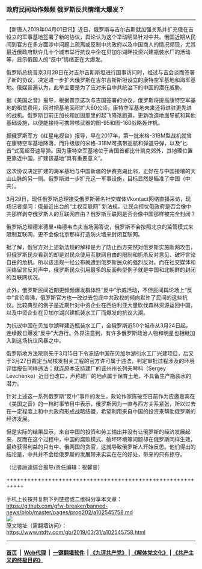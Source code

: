 ### 政府民间动作频频 俄罗斯反共情绪大爆发？
------------------------

<div class="post_content" itemprop="articleBody">
 <p>
  【新唐人2019年04月01日讯】近日，俄罗斯与吉尔吉斯就加强关系并扩充俄在吉设立的军事基地签署了新的协议，舆论认为这个举动明显针对中共。俄国近期从民间到官方在多方面涉中问题上疏离或反制中共政府以及中国商人的情况频现，尤其最近俄政府默许几十个城市举行抗议中企在贝加尔湖畔投资兴建瓶装水厂的活动等，显示俄国人的“反中”情绪正在大爆发。
 </p>
 <p>
  俄罗斯总统普京3月28日在对吉尔吉斯斯坦进行国事访问时，经过与吉会谈而签署了新的协议，决定进一步扩大俄罗斯在吉尔吉斯斯坦设立的康特空军基地和海军基地。俄媒普遍认为，此举主要是为了应对来自中共统治下的中国的潜在威胁。
 </p>
 <p>
  据《美国之音》报导，根据普京这次与吉国签署的协议，俄罗斯将提高康特空军基地的租赁费用，同时把基地面积扩大60公顷，康特空军基地未来还将进驻更先进的战机。俄罗斯目前正加长和加固那里的起飞降落跑道，更新改造地面导航和其他基础设施，以便能接待可携带核武器的图-95和图-160战略轰炸机。
 </p>
 <p>
  据俄罗斯军方《红星电视台》报导，早在2017年，第一批米格-31BM型战机就曾在康特空军基地降落，而升级版的米格-31BM可携带巡航和弹道导弹，以及“匕首”式高超音速导弹。因为康特空军基地位于吉国首都比什凯克郊外，其地理位置更靠近中国，扩建该基地“具有重要意义”。
 </p>
 <p>
  这次协议决定扩建的海军基地与中国新疆的伊赛克湖比邻，正好在与中国接壤的天山山脉的另一侧。俄罗斯进一步扩充这一军事设施，目标显然是瞄准了中国（中共）。
 </p>
 <p>
  3月29日，现任俄罗斯总理接受俄罗斯著名社交媒体Vkontact网络直播采访，现场记者提问：俄最近出台的“主权互联网” 新法规，让民众担忧俄政府是否会像中共那样剥夺俄罗斯人的互联网自由？俄罗斯互联网是否会像中国那样被完全封闭？
 </p>
 <p>
  俄罗斯总理德米德里•梅德韦杰夫当场回答说，俄罗斯不会按照北京的监管模式来限制互联网，更不会像北京那样打造防火墙来封闭互联网。
 </p>
 <p>
  据了解，俄官方对上述新法规的解释是为了防止西方突然对俄罗斯实施断网攻击，但俄罗斯民众看到的却是对民众使用互联网自由的限制和扼杀反对意见、破坏言论自由的危机。所以该法规一经公布就遭到俄罗斯民众的强烈反对。而在社交媒体和网络留言反对声中，俄罗斯民众引用最多的反面典型例子就是中国和北朝鲜的封闭的互联网状况。
 </p>
 <p>
  此外，俄罗斯民间近期更频频爆发群体性“反中”示威活动，不但民间舆论场上“反中”言论鼎沸，俄罗斯官方也一改过去包庇中共政权的倾向默许了民间的这些抗议。比较典型的例子是近期针对中资企业在西伯利亚大量砍伐森林资源运回中国，以及中资企业在贝加尔湖兴建瓶装水工厂而爆发的抗议大潮。
 </p>
 <p>
  为抗议中国在贝加尔湖畔建造瓶装水工厂，全俄罗斯近50个城市从3月24日起，连续数日爆发“反中”大游行。外界注意到，有许多俄罗斯政治人物和明星也相继加入到这场抗议风暴之中。
 </p>
 <p>
  俄罗斯地方法院则先于3月15日下令冻结中国在贝加尔湖引水工厂兴建项目，后又于3月27日裁定当局核发相关工程的官方许可属于违法，判定审批过程涉及的环境评估报告同样违法；就连原本支持建厂的该州州长列夫琴科（Sergey Levchenko）近日也改口，声称建厂的地点属于保育土地，不具备生产瓶装水的潜力。
 </p>
 <p>
  针对上述这一系列俄罗斯“反中”事件的发生，政论作家陈破空日前作为应邀嘉宾在《美国之音》的一档时事节目中表示，俄罗斯因为一直与西方关系紧张，所以过去在一定程度上和中共政府形成战略结盟，希望利用来自中国的投资来帮助俄罗斯的经济发展。
 </p>
 <p>
  但是实际的结果显示，来自中国的投资和劳工输出并没有让俄罗斯的经济发展起来，反而在这个过程中，中国的腐败模式、破坏环境等问题却在俄罗斯同样生效，最终获得利益的只有中、俄两国的贪官，这就导致俄罗斯人开始反思。他们得出的结论是，中共并不会给俄罗斯的发展带来实实在在的好处，带来的只有掠夺。
 </p>
 <p>
  （记者唐迪综合报导/责任编辑：祝馨睿）
 </p>
 <div class="single_ad">
 </div>
</div>

+++++++++++++++++++++++++++++++++++++++++++++++++++++++++++<br/><br/>
手机上长按并复制下列链接或二维码分享本文章：<br/>
https://github.com/gfw-breaker/banned-news/blob/master/pages/prog202/a102545758.md <br/>
<a href='https://github.com/gfw-breaker/banned-news/blob/master/pages/prog202/a102545758.md'><img src='https://github.com/gfw-breaker/banned-news/blob/master/pages/prog202/a102545758.md.png'/></a> <br/>
原文地址（需翻墙访问）：https://www.ntdtv.com/gb/2019/03/31/a102545758.html


------------------------
#### [首页](https://github.com/gfw-breaker/banned-news/blob/master/README.md) &nbsp;|&nbsp; [Web代理](https://github.com/labour-camp/helloworld) &nbsp;|&nbsp; [一键翻墙软件](https://github.com/gfw-breaker/nogfw/blob/master/README.md) &nbsp;| [《九评共产党》](https://github.com/gfw-breaker/9ping.md/blob/master/README.md#九评之一评共产党是什么) | [《解体党文化》](https://github.com/gfw-breaker/jtdwh.md/blob/master/README.md) | [《共产主义的终极目的》](https://github.com/gfw-breaker/gczydzjmd.md/blob/master/README.md)

